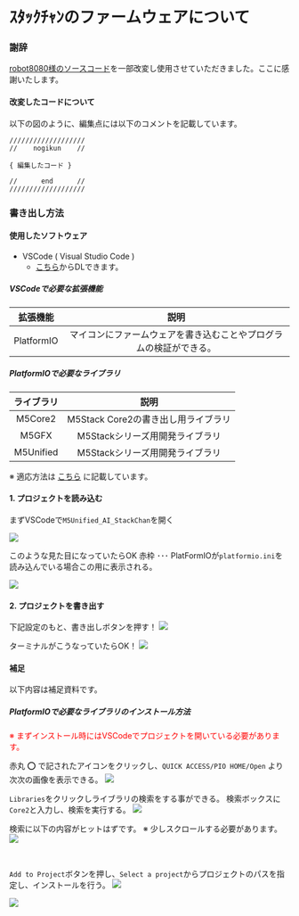 # ｽﾀｯｸﾁｬﾝのファームウェアについて

### 謝辞
[robot8080様のソースコード](https://github.com/robo8080/AI_StackChan2/)を一部改変し使用させていただきました。ここに感謝いたします。

#### 改変したコードについて
以下の図のように、編集点には以下のコメントを記載しています。

```
///////////////////
//    nogikun    //

{ 編集したコード }

//      end      //
///////////////////
```

### 書き出し方法

#### 使用したソフトウェア
- VSCode ( Visual Studio Code )
    - [こちら](https://code.visualstudio.com/download)からDLできます。

##### VSCodeで必要な拡張機能
|拡張機能|説明|
|:-:|:-:|
|PlatformIO|マイコンにファームウェアを書き込むことやプログラムの検証ができる。|

##### PlatformIOで必要なライブラリ

|ライブラリ|説明|
|:-:|:-:|
|M5Core2|M5Stack Core2の書き出し用ライブラリ|
|M5GFX|M5Stackシリーズ用開発ライブラリ|
|M5Unified|M5Stackシリーズ用開発ライブラリ|

※ 適応方法は [こちら](#PlatformIOで必要なライブラリのインストール方法) に記載しています。




#### 1. プロジェクトを読み込む
まずVSCodeで`M5Unified_AI_StackChan`を開く


![](https://hackmd.io/_uploads/S13THvCZa.png)


このような見た目になっていたらOK
赤枠 ･･･ PlatFormIOが`platformio.ini`を読み込んでいる場合この用に表示される。

![](https://hackmd.io/_uploads/By9KtwAWp.png)



#### 2. プロジェクトを書き出す
下記設定のもと、書き出しボタンを押す！
![](https://hackmd.io/_uploads/ryAbhDRZp.png)

ターミナルがこうなっていたらOK！
![](https://hackmd.io/_uploads/B1C2hvAZT.png)



#### 補足
以下内容は補足資料です。

##### PlatformIOで必要なライブラリのインストール方法

<p style='color:red'>※ まずインストール時にはVSCodeでプロジェクトを開いている必要があります。</p>

赤丸 ⭕ で記されたアイコンをクリックし、`QUICK ACCESS/PIO HOME/Open` より次次の画像を表示できる。
![](https://hackmd.io/_uploads/HJ75-SRbT.png)

`Libraries`をクリックしライブラリの検索をする事ができる。
検索ボックスに`Core2`と入力し、検索を実行する。
![](https://hackmd.io/_uploads/BJI2a4Aba.png)

検索に以下の内容がヒットはずです。
※ 少しスクロールする必要があります。
![](https://hackmd.io/_uploads/rJu8oE0bT.png)

<br>

``Add to Project``ボタンを押し、`Select a project`からプロジェクトのパスを指定し、インストールを行う。
![](https://hackmd.io/_uploads/SydJ4HRWp.png)

![](https://hackmd.io/_uploads/HkDHErR-p.png)